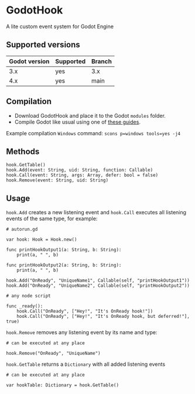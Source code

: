 # GodotHook
 A lite custom event system for Godot Engine
 
## Supported versions
| Godot version | Supported | Branch |
| - | - | - |
| 3.x | yes | 3.x |
| 4.x | yes | main |

## Compilation
- Download GodotHook and place it to the Godot `modules` folder.
- Compile Godot like usual using one of [these guides](https://docs.godotengine.org/en/stable/development/compiling/index.html).

Example compilation `Windows` command: `scons p=windows tools=yes -j4`

## Methods
```gdscript
hook.GetTable()
hook.Add(event: String, uid: String, function: Callable)
hook.Call(event: String, args: Array, defer: bool = false)
hook.Remove(event: String, uid: String)
```

## Usage
`hook.Add` creates a new listening event and `hook.Call` executes all listening events of the same type, for example:

```gdscript
# autorun.gd

var hook: Hook = Hook.new()

func printHookOutput1(a: String, b: String):
    print(a, " ", b)
    
func printHookOutput2(a: String, b: String):
    print(a, " ", b)

hook.Add("OnReady", "UniqueName1", Callable(self, "printHookOutput1"))
hook.Add("OnReady", "UniqueName2", Callable(self, "printHookOutput2"))
```
```gdscript
# any node script

func _ready():
    hook.Call("OnReady", ["Hey!", "It's OnReady hook!"])
    hook.Call("OnReady", ["Hey!", "It's OnReady hook, but deferred!"], true)
```

`hook.Remove` removes any listening event by its name and type:

```gdscript
# can be executed at any place

hook.Remove("OnReady", "UniqueName")
```

`hook.GetTable` returns a `Dictionary` with all added listening events

```gdscript
# can be executed at any place

var hookTable: Dictionary = hook.GetTable()
```
